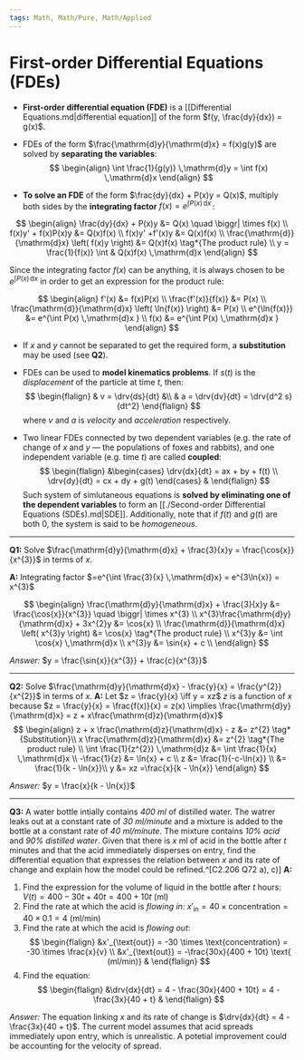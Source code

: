 ```yaml
---
tags: Math, Math/Pure, Math/Applied
---
```

# First-order Differential Equations (FDEs)
* **First-order differential equation (FDE)** is a [[Differential Equations.md|differential equation]] of the form $f(y, \frac{dy}{dx}) = g(x)$.

* FDEs of the form $\frac{\mathrm{d}y}{\mathrm{d}x} = f(x)g(y)$ are solved by **separating the variables**:
$$
\begin{align}
    \int \frac{1}{g(y)} \,\mathrm{d}y = \int f(x) \,\mathrm{d}x 
\end{align}
$$

* **To solve an FDE** of the form $\frac{dy}{dx} + P(x)y = Q(x)$, multiply both sides by the **integrating factor** $f(x) = e^{\int P(x) \,\mathrm{d}x }  \,$:

$$
\begin{align}
    \frac{dy}{dx} + P(x)y &= Q(x) \quad \biggr| \times f(x) \\
    f(x)y' + f(x)P(x)y &= Q(x)f(x) \\
    f(x)y' +f'(x)y &= Q(x)f(x) \\
    \frac{\mathrm{d}}{\mathrm{d}x} \left( f(x)y \right) &= Q(x)f(x) \tag*{The product rule} \\
    y = \frac{1}{f(x)} \int & Q(x)f(x) \,\mathrm{d}x
\end{align}
$$

Since the integrating factor $f(x)$ can be anything, it is always chosen to be $e^{\int P(x) \,\mathrm{d}x }$ in order to get an expression for the product rule: 

$$
\begin{align}
    f'(x) &= f(x)P(x) \\
    \frac{f'(x)}{f(x)} &= P(x) \\
    \frac{\mathrm{d}}{\mathrm{d}x} \left( \ln{f(x)} \right) &= P(x) \\
    e^{\ln{f(x)}} &= e^{\int P(x) \,\mathrm{d}x } \\
    f(x) &= e^{\int P(x) \,\mathrm{d}x }
\end{align}
$$

* If $x$ and $y$ cannot be separated to get the required form, a **substitution** may be used (see **Q2**).

* FDEs can be used to **model kinematics problems**. If $s(t)$ is the *displacement* of the particle at time $t$, then:
$$
\begin{flalign}
    & v = \drv{ds}{dt} &\\
    & a = \drv{dv}{dt} = \drv{d^2 s}{dt^2}
\end{flalign}
$$
where $v$ and $a$ is *velocity* and *acceleration* respectively.

* Two linear FDEs connected by two dependent variables (e.g. the rate of change of $x$ and $y$ — the populations of foxes and rabbits), and one independent variable (e.g. time $t$) are called **coupled**: 
$$
\begin{flalign}
    &\begin{cases}
        \drv{dx}{dt} = ax + by + f(t) \\
        \drv{dy}{dt} = cx + dy + g(t)
    \end{cases}
    &
\end{flalign}
$$
Such system of simlutaneous equations is **solved by eliminating one of the dependent variables** to form an [[./Second-order Differential Equations (SDEs).md|SDE]]. Additionally, note that if $f(t)$ and $g(t)$ are both $0$, the system is said to be *homogeneous*.

---

**Q1:** Solve $\frac{\mathrm{d}y}{\mathrm{d}x} + \frac{3}{x}y = 
\frac{\cos{x}}{x^{3}}$ in terms of $x$.

**A:** Integrating factor $=e^{\int \frac{3}{x} \,\mathrm{d}x} = e^{3\ln{x}}
= x^{3}$

$$
\begin{align}
    \frac{\mathrm{d}y}{\mathrm{d}x} + \frac{3}{x}y &= \frac{\cos{x}}{x^{3}} 
    \quad \biggr| \times x^{3} \\
    x^{3}\frac{\mathrm{d}y}{\mathrm{d}x} + 3x^{2}y &= \cos{x} \\
    \frac{\mathrm{d}}{\mathrm{d}x} \left( x^{3}y \right) &= \cos{x} \tag*{The product rule} \\
    x^{3}y &= \int \cos{x} \,\mathrm{d}x \\
    x^{3}y &= \sin{x} + c \\
\end{align}
$$

*Answer:* $y = \frac{\sin{x}}{x^{3}} + \frac{c}{x^{3}}$

---

**Q2:** Solve $\frac{\mathrm{d}y}{\mathrm{d}x} - \frac{y}{x} = \frac{y^{2}}{x^{2}}$ in terms of $x$.
**A:** Let $z = \frac{y}{x} \iff y = xz$
$z$ is a function of $x$ because $z = \frac{y}{x} = \frac{f(x)}{x} = z(x)
\implies \frac{\mathrm{d}y}{\mathrm{d}x} = z + x\frac{\mathrm{d}z}{\mathrm{d}x}$
$$
\begin{align}
    z + x \frac{\mathrm{d}z}{\mathrm{d}x} - z &= z^{2} \tag*{Substitution}\\
    x \frac{\mathrm{d}z}{\mathrm{d}x} &= z^{2} \tag*{The product rule} \\
    \int \frac{1}{z^{2}} \,\mathrm{d}z &= \int \frac{1}{x} \,\mathrm{d}x \\
    -\frac{1}{z} &= \ln{x} + c \\
    z &= \frac{1}{-c-\ln{x}} \\
    &=  \frac{1}{k - \ln{x}}\\
    y &= xz =\frac{x}{k - \ln{x}}
\end{align}
$$

*Answer:* $y = \frac{x}{k - \ln{x}}$

---
**Q3:** A water bottle intially contains *400 ml* of distilled water. The watrer leaks out at a constant rate of *30 ml/minute* and a mixture is added to the bottle at a constant rate of *40 ml/minute*. The mixture contains *10% acid* and *90% distilled water*. Given that there is $x$ ml of acid in the bottle after $t$ minutes and that the acid immediately disperses on entry, find the differential equation that expresses the relation between $x$ and its rate of change and explain how the model could be refined.^[C2.206 Q72 a), c)]
**A:** 
1. Find the expression for the volume of liquid in the bottle after $t$ hours:
$V(t) = 400 - 30t + 40t = 400 + 10t$ (ml)
2. Find the rate at which the acid is *flowing in*:
$x'_\text{in} = 40 \times \text{concentration} = 40 \times 0.1 = 4$ (ml/min)
3. Find the rate at which the acid is *flowing out*:
$$
\begin{flalign}
    &x'_{\text{out}} = -30 \times \text{concentration} = -30 \times \frac{x}{v} \\
    &x'_{\text{out}} = -\frac{30x}{400 + 10t} \text{ (ml/min)}
    &
\end{flalign}
$$
4. Find the equation:
$$
\begin{flalign}
    &\drv{dx}{dt} = 4 - \frac{30x}{400 + 10t} = 4 - \frac{3x}{40 + t}
    &
\end{flalign}
$$

*Answer:* The equation linking $x$ and its rate of change is $\drv{dx}{dt} = 4 - \frac{3x}{40 + t}$. The current model assumes that acid spreads immediately upon entry, which is unrealistic. A potetial improvement could be accounting for the velocity of spread.
